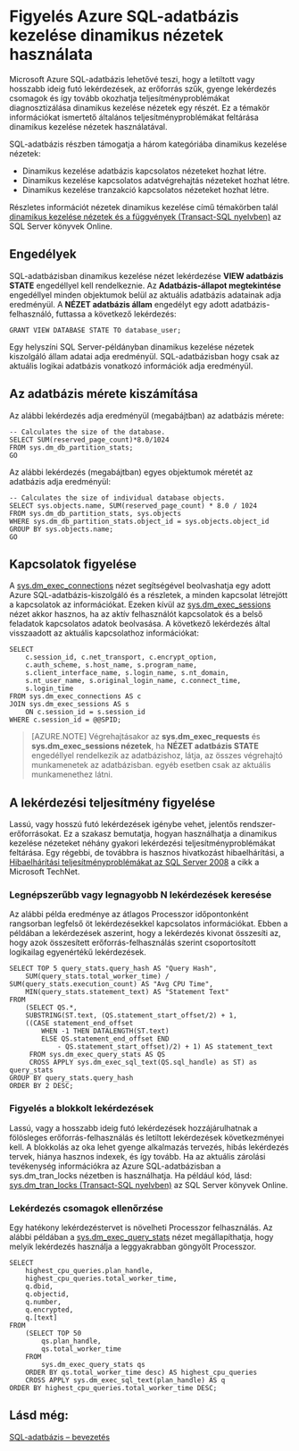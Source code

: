 <properties
   pageTitle="Azure SQL-adatbázis kezelése dinamikus nézetek használata figyelése |} Microsoft Azure"
   description="Megtudhatja, hogy miként észleli és közös teljesítménybeli problémáinak diagnosztizálása figyelése a Microsoft Azure SQL-adatbázis kezelése dinamikus nézetek használatával."
   services="sql-database"
   documentationCenter=""
   authors="CarlRabeler"
   manager="jhubbard"
   editor=""
   tags=""/>

<tags
   ms.service="sql-database"
   ms.devlang="na"
   ms.topic="article"
   ms.tgt_pltfrm="na"
   ms.workload="data-management"
   ms.date="09/20/2016"
   ms.author="carlrab"/>

# <a name="monitoring-azure-sql-database-using-dynamic-management-views"></a>Figyelés Azure SQL-adatbázis kezelése dinamikus nézetek használata

Microsoft Azure SQL-adatbázis lehetővé teszi, hogy a letiltott vagy hosszabb ideig futó lekérdezések, az erőforrás szűk, gyenge lekérdezés csomagok és így tovább okozhatja teljesítményproblémákat diagnosztizálása dinamikus kezelése nézetek egy részét. Ez a témakör információkat ismertető általános teljesítményproblémákat feltárása dinamikus kezelése nézetek használatával.

SQL-adatbázis részben támogatja a három kategóriába dinamikus kezelése nézetek:

- Dinamikus kezelése adatbázis kapcsolatos nézeteket hozhat létre.
- Dinamikus kezelése kapcsolatos adatvégrehajtás nézeteket hozhat létre.
- Dinamikus kezelése tranzakció kapcsolatos nézeteket hozhat létre.

Részletes információt nézetek dinamikus kezelése című témakörben talál [dinamikus kezelése nézetek és a függvények (Transact-SQL nyelvben)](https://msdn.microsoft.com/library/ms188754.aspx) az SQL Server könyvek Online.

## <a name="permissions"></a>Engedélyek

SQL-adatbázisban dinamikus kezelése nézet lekérdezése **VIEW adatbázis STATE** engedéllyel kell rendelkeznie. Az **Adatbázis-állapot megtekintése** engedéllyel minden objektumok belül az aktuális adatbázis adatainak adja eredményül.
A **NÉZET adatbázis állam** engedélyt egy adott adatbázis-felhasználó, futtassa a következő lekérdezés:

```GRANT VIEW DATABASE STATE TO database_user; ```

Egy helyszíni SQL Server-példányban dinamikus kezelése nézetek kiszolgáló állam adatai adja eredményül. SQL-adatbázisban hogy csak az aktuális logikai adatbázis vonatkozó információk adja eredményül.

## <a name="calculating-database-size"></a>Az adatbázis mérete kiszámítása

Az alábbi lekérdezés adja eredményül (megabájtban) az adatbázis mérete:

```
-- Calculates the size of the database.
SELECT SUM(reserved_page_count)*8.0/1024
FROM sys.dm_db_partition_stats;
GO
```

Az alábbi lekérdezés (megabájtban) egyes objektumok méretét az adatbázis adja eredményül:

```
-- Calculates the size of individual database objects.
SELECT sys.objects.name, SUM(reserved_page_count) * 8.0 / 1024
FROM sys.dm_db_partition_stats, sys.objects
WHERE sys.dm_db_partition_stats.object_id = sys.objects.object_id
GROUP BY sys.objects.name;
GO
```

## <a name="monitoring-connections"></a>Kapcsolatok figyelése

A [sys.dm_exec_connections](https://msdn.microsoft.com/library/ms181509.aspx) nézet segítségével beolvashatja egy adott Azure SQL-adatbázis-kiszolgáló és a részletek, a minden kapcsolat létrejött a kapcsolatok az információkat. Ezeken kívül az [sys.dm_exec_sessions](https://msdn.microsoft.com/library/ms176013.aspx) nézet akkor hasznos, ha az aktív felhasználót kapcsolatok és a belső feladatok kapcsolatos adatok beolvasása.
A következő lekérdezés által visszaadott az aktuális kapcsolathoz információkat:

```
SELECT
    c.session_id, c.net_transport, c.encrypt_option,
    c.auth_scheme, s.host_name, s.program_name,
    s.client_interface_name, s.login_name, s.nt_domain,
    s.nt_user_name, s.original_login_name, c.connect_time,
    s.login_time
FROM sys.dm_exec_connections AS c
JOIN sys.dm_exec_sessions AS s
    ON c.session_id = s.session_id
WHERE c.session_id = @@SPID;
```

> [AZURE.NOTE] Végrehajtásakor az **sys.dm_exec_requests** és **sys.dm_exec_sessions nézetek**, ha **NÉZET adatbázis STATE** engedéllyel rendelkezik az adatbázishoz, látja, az összes végrehajtó munkamenetek az adatbázisban. egyéb esetben csak az aktuális munkamenethez látni.

## <a name="monitoring-query-performance"></a>A lekérdezési teljesítmény figyelése

Lassú, vagy hosszú futó lekérdezések igénybe vehet, jelentős rendszer-erőforrásokat. Ez a szakasz bemutatja, hogyan használhatja a dinamikus kezelése nézeteket néhány gyakori lekérdezési teljesítményproblémákat feltárása. Egy régebbi, de továbbra is hasznos hivatkozást hibaelhárítási, a [Hibaelhárítási teljesítményproblémákat az SQL Server 2008](http://download.microsoft.com/download/D/B/D/DBDE7972-1EB9-470A-BA18-58849DB3EB3B/TShootPerfProbs2008.docx) a cikk a Microsoft TechNet.

### <a name="finding-top-n-queries"></a>Legnépszerűbb vagy legnagyobb N lekérdezések keresése

Az alábbi példa eredménye az átlagos Processzor időpontonként rangsorban legfelső öt lekérdezésekkel kapcsolatos információkat. Ebben a példában a lekérdezések aszerint, hogy a lekérdezés kivonat összesíti az, hogy azok összesített erőforrás-felhasználás szerint csoportosított logikailag egyenértékű lekérdezések.

```
SELECT TOP 5 query_stats.query_hash AS "Query Hash",
    SUM(query_stats.total_worker_time) / SUM(query_stats.execution_count) AS "Avg CPU Time",
    MIN(query_stats.statement_text) AS "Statement Text"
FROM
    (SELECT QS.*,
    SUBSTRING(ST.text, (QS.statement_start_offset/2) + 1,
    ((CASE statement_end_offset
        WHEN -1 THEN DATALENGTH(ST.text)
        ELSE QS.statement_end_offset END
            - QS.statement_start_offset)/2) + 1) AS statement_text
     FROM sys.dm_exec_query_stats AS QS
     CROSS APPLY sys.dm_exec_sql_text(QS.sql_handle) as ST) as query_stats
GROUP BY query_stats.query_hash
ORDER BY 2 DESC;
```

### <a name="monitoring-blocked-queries"></a>Figyelés a blokkolt lekérdezések

Lassú, vagy a hosszabb ideig futó lekérdezések hozzájárulhatnak a fölösleges erőforrás-felhasználás és letiltott lekérdezések következményei kell. A blokkolás az oka lehet gyenge alkalmazás tervezés, hibás lekérdezés tervek, hiánya hasznos indexek, és így tovább. Ha az aktuális zárolási tevékenység információkra az Azure SQL-adatbázisban a sys.dm_tran_locks nézetben is használhatja. Ha például kód, lásd: [sys.dm_tran_locks (Transact-SQL nyelvben)](https://msdn.microsoft.com/library/ms190345.aspx) az SQL Server könyvek Online.

### <a name="monitoring-query-plans"></a>Lekérdezés csomagok ellenőrzése

Egy hatékony lekérdezéstervet is növelheti Processzor felhasználás. Az alábbi példában a [sys.dm_exec_query_stats](https://msdn.microsoft.com/library/ms189741.aspx) nézet megállapíthatja, hogy melyik lekérdezés használja a leggyakrabban göngyölt Processzor.

```
SELECT
    highest_cpu_queries.plan_handle,
    highest_cpu_queries.total_worker_time,
    q.dbid,
    q.objectid,
    q.number,
    q.encrypted,
    q.[text]
FROM
    (SELECT TOP 50
        qs.plan_handle,
        qs.total_worker_time
    FROM
        sys.dm_exec_query_stats qs
    ORDER BY qs.total_worker_time desc) AS highest_cpu_queries
    CROSS APPLY sys.dm_exec_sql_text(plan_handle) AS q
ORDER BY highest_cpu_queries.total_worker_time DESC;
```

## <a name="see-also"></a>Lásd még:

[SQL-adatbázis – bevezetés](sql-database-technical-overview.md)
